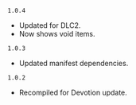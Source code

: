 `1.0.4`

- Updated for DLC2.
- Now shows void items.

`1.0.3`

- Updated manifest dependencies.

`1.0.2`

- Recompiled for Devotion update.